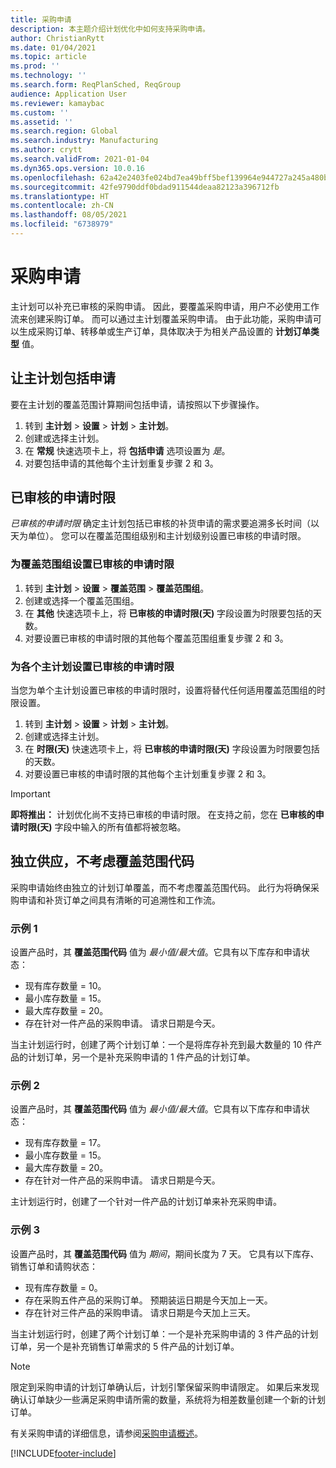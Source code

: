 ```yaml
---
title: 采购申请
description: 本主题介绍计划优化中如何支持采购申请。
author: ChristianRytt
ms.date: 01/04/2021
ms.topic: article
ms.prod: ''
ms.technology: ''
ms.search.form: ReqPlanSched, ReqGroup
audience: Application User
ms.reviewer: kamaybac
ms.custom: ''
ms.assetid: ''
ms.search.region: Global
ms.search.industry: Manufacturing
ms.author: crytt
ms.search.validFrom: 2021-01-04
ms.dyn365.ops.version: 10.0.16
ms.openlocfilehash: 62a42e2403fe024bd7ea49bff5bef139964e944727a245a480bc240c112154cf
ms.sourcegitcommit: 42fe9790ddf0bdad911544deaa82123a396712fb
ms.translationtype: HT
ms.contentlocale: zh-CN
ms.lasthandoff: 08/05/2021
ms.locfileid: "6738979"
---
```

# <a name="purchase-requisitions"></a>采购申请

主计划可以补充已审核的采购申请。 因此，要覆盖采购申请，用户不必使用工作流来创建采购订单。 而可以通过主计划覆盖采购申请。 由于此功能，采购申请可以生成采购订单、转移单或生产订单，具体取决于为相关产品设置的 **计划订单类型** 值。

## <a name="enable-master-plans-to-include-requisitions"></a>让主计划包括申请

要在主计划的覆盖范围计算期间包括申请，请按照以下步骤操作。

1. 转到 **主计划** \> **设置** \> **计划** \> **主计划**。
1. 创建或选择主计划。
1. 在 **常规** 快速选项卡上，将 **包括申请** 选项设置为 *是*。
1. 对要包括申请的其他每个主计划重复步骤 2 和 3。

## <a name="approved-requisitions-time-fence"></a>已审核的申请时限

*已审核的申请时限* 确定主计划包括已审核的补货申请的需求要追溯多长时间（以天为单位）。 您可以在覆盖范围组级别和主计划级别设置已审核的申请时限。

### <a name="set-the-approved-requisitions-time-fence-for-a-coverage-group"></a>为覆盖范围组设置已审核的申请时限

1. 转到 **主计划** \> **设置** \> **覆盖范围** \> **覆盖范围组**。
1. 创建或选择一个覆盖范围组。
1. 在 **其他** 快速选项卡上，将 **已审核的申请时限(天)** 字段设置为时限要包括的天数。
1. 对要设置已审核的申请时限的其他每个覆盖范围组重复步骤 2 和 3。

### <a name="set-the-approved-requisitions-time-fence-for-individual-master-plans"></a>为各个主计划设置已审核的申请时限

当您为单个主计划设置已审核的申请时限时，设置将替代任何适用覆盖范围组的时限设置。

1. 转到 **主计划** \> **设置** \> **计划** \> **主计划**。
1. 创建或选择主计划。
1. 在 **时限(天)** 快速选项卡上，将 **已审核的申请时限(天)** 字段设置为时限要包括的天数。
1. 对要设置已审核的申请时限的其他每个主计划重复步骤 2 和 3。

> [!IMPORTANT]
> **即将推出：** 计划优化尚不支持已审核的申请时限。 在支持之前，您在 **已审核的申请时限(天)** 字段中输入的所有值都将被忽略。

## <a name="independent-supply-regardless-of-coverage-code"></a>独立供应，不考虑覆盖范围代码

采购申请始终由独立的计划订单覆盖，而不考虑覆盖范围代码。 此行为将确保采购申请和补货订单之间具有清晰的可追溯性和工作流。

### <a name="example-1"></a>示例 1

设置产品时，其 **覆盖范围代码** 值为 *最小值/最大值*。它具有以下库存和申请状态：

- 现有库存数量 = 10。
- 最小库存数量 = 15。
- 最大库存数量 = 20。
- 存在针对一件产品的采购申请。 请求日期是今天。

当主计划运行时，创建了两个计划订单：一个是将库存补充到最大数量的 10 件产品的计划订单，另一个是补充采购申请的 1 件产品的计划订单。

### <a name="example-2"></a>示例 2

设置产品时，其 **覆盖范围代码** 值为 *最小值/最大值*。它具有以下库存和申请状态：

- 现有库存数量 = 17。
- 最小库存数量 = 15。
- 最大库存数量 = 20。
- 存在针对一件产品的采购申请。 请求日期是今天。

主计划运行时，创建了一个针对一件产品的计划订单来补充采购申请。

### <a name="example-3"></a>示例 3

设置产品时，其 **覆盖范围代码** 值为 *期间*，期间长度为 7 天。 它具有以下库存、销售订单和请购状态：

- 现有库存数量 = 0。
- 存在采购五件产品的采购订单。 预期装运日期是今天加上一天。
- 存在针对三件产品的采购申请。 请求日期是今天加上三天。

当主计划运行时，创建了两个计划订单：一个是补充采购申请的 3 件产品的计划订单，另一个是补充销售订单需求的 5 件产品的计划订单。

> [!NOTE]
> 限定到采购申请的计划订单确认后，计划引擎保留采购申请限定。 如果后来发现确认订单缺少一些满足采购申请所需的数量，系统将为相差数量创建一个新的计划订单。

有关采购申请的详细信息，请参阅[采购申请概述](../../procurement/purchase-requisitions-overview.md)。


[!INCLUDE[footer-include](../../../includes/footer-banner.md)]